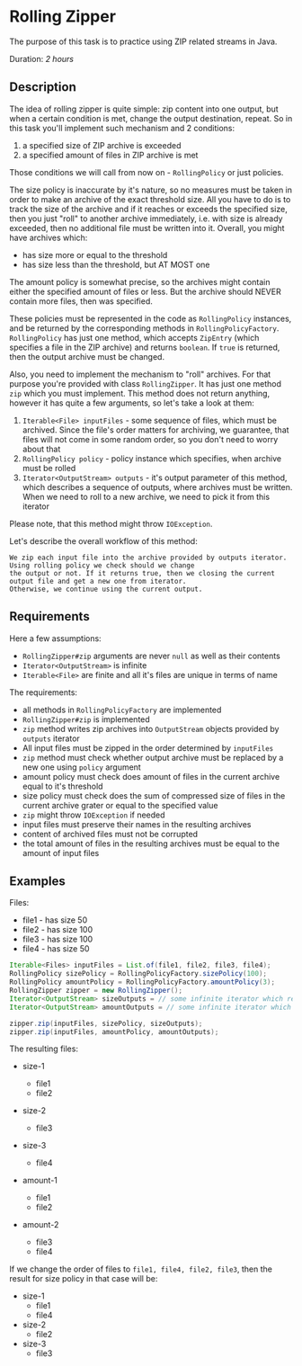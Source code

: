 # Rolling Zipper

The purpose of this task is to practice using ZIP related streams in Java.

Duration: _2 hours_

## Description

The idea of rolling zipper is quite simple: zip content into one output, but when a certain condition is met,
change the output destination, repeat. So in this task you'll implement such mechanism and 2 conditions:
1. a specified size of ZIP archive is exceeded
2. a specified amount of files in ZIP archive is met

Those conditions we will call from now on - `RollingPolicy` or just policies.

The size policy is inaccurate by it's nature, so no measures must be taken in order to make an archive of the exact
threshold size. All you have to do is to track the size of the archive and if it reaches or exceeds the specified size,
then you just "roll" to another archive immediately, i.e. with size is already exceeded, then no additional file must
be written into it. Overall, you might have archives which:
* has size more or equal to the threshold
* has size less than the threshold, but AT MOST one

The amount policy is somewhat precise, so the archives might contain either the specified amount of files or less.
But the archive should NEVER contain more files, then was specified.

These policies must be represented in the code as `RollingPolicy` instances, and be returned by the corresponding
methods in `RollingPolicyFactory`.
`RollingPolicy` has just one method, which accepts `ZipEntry` (which specifies a file in the ZIP archive) and returns
`boolean`. If `true` is returned, then the output archive must be changed.

Also, you need to implement the mechanism to "roll" archives.
For that purpose you're provided with class `RollingZipper`. It has just one method `zip` which you must implement.
This method does not return anything, however it has quite a few arguments, so let's take a look at them:
1. `Iterable<File> inputFiles` - some sequence of files, which must be archived. Since the file's order matters for
archiving, we guarantee, that files will not come in some random order, so you don't need to worry about that
2. `RollingPolicy policy` - policy instance which specifies, when archive must be rolled
3. `Iterator<OutputStream> outputs` - it's output parameter of this method, which describes a sequence of outputs,
where archives must be written. When we need to roll to a new archive, we need to pick it from this iterator

Please note, that this method might throw `IOException`.

Let's describe the overall workflow of this method:
```
We zip each input file into the archive provided by outputs iterator. Using rolling policy we check should we change
the output or not. If it returns true, then we closing the current output file and get a new one from iterator.
Otherwise, we continue using the current output.
```

## Requirements

Here a few assumptions:
* `RollingZipper#zip` arguments are never `null` as well as their contents
* `Iterator<OutputStream>` is infinite
* `Iterable<File>` are finite and all it's files are unique in terms of name

The requirements:
* all methods in `RollingPolicyFactory` are implemented
* `RollingZipper#zip` is implemented
* `zip` method writes zip archives into `OutputStream` objects provided by `outputs` iterator
* All input files must be zipped in the order determined by `inputFiles`
* `zip` method must check whether output archive must be replaced by a new one using `policy` argument
* amount policy must check does amount of files in the current archive equal to it's threshold
* size policy must check does the sum of compressed size of files in the current archive
grater or equal to the specified value
* `zip` might throw `IOException` if needed
* input files must preserve their names in the resulting archives
* content of archived files must not be corrupted
* the total amount of files in the resulting archives must be equal to the amount of input files

## Examples

Files:
* file1 - has size 50
* file2 - has size 100
* file3 - has size 100
* file4 - has size 50

```java
Iterable<Files> inputFiles = List.of(file1, file2, file3, file4);
RollingPolicy sizePolicy = RollingPolicyFactory.sizePolicy(100);
RollingPolicy amountPolicy = RollingPolicyFactory.amountPolicy(3);
RollingZipper zipper = new RollingZipper();
Iterator<OutputStream> sizeOutputs = // some infinite iterator which returns files with name prefix: "size-"
Iterator<OutputStream> amountOutputs = // some infinite iterator which returns files with name prefix: "amount-"

zipper.zip(inputFiles, sizePolicy, sizeOutputs);
zipper.zip(inputFiles, amountPolicy, amountOutputs);
```

The resulting files:
* size-1
  * file1
  * file2
* size-2
  * file3
* size-3
  * file4

* amount-1
  * file1
  * file2
* amount-2
  * file3
  * file4

If we change the order of files to `file1, file4, file2, file3`, then the result for size policy in that case will be:
* size-1
  * file1
  * file4
* size-2
  * file2
* size-3
  * file3
